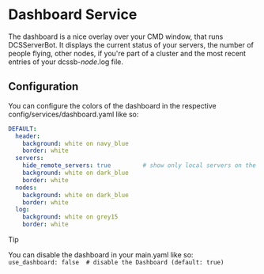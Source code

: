 # Dashboard Service
The dashboard is a nice overlay over your CMD window, that runs DCSServerBot. It displays the current status of your
servers, the number of people flying, other nodes, if you're part of a cluster and the most recent entries of your
dcssb-_node_.log file.

## Configuration
You can configure the colors of the dashboard in the respective config/services/dashboard.yaml like so:
```yaml
DEFAULT:
  header:
    background: white on navy_blue
    border: white
  servers:
    hide_remote_servers: true         # show only local servers on the MASTER node (default: false)
    background: white on dark_blue
    border: white
  nodes:
    background: white on dark_blue
    border: white
  log:
    background: white on grey15
    border: white
```

> [!TIP]
> You can disable the dashboard in your main.yaml like so:<br>
> `use_dashboard: false  # disable the Dashboard (default: true)`
